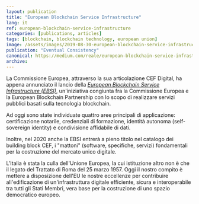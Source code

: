 ```yaml
---
layout: publication
title: "European Blockchain Service Infrastructure"
lang: it
ref: european-blockchain-service-infrastructure
categories: [publications, articles]
tags: [blockchain, blockchain technology, european union]
image: /assets/images/2019-08-30-european-blockchain-service-infrastructure.jpg
publication: "Eventual Consistency"
canonical: https://medium.com/reale/european-blockchain-service-infrastructure-7e92261a3ae1
archive:
---
```


La Commissione Europea, attraverso la sua articolazione CEF Digital, ha appena annunciato il lancio della [*European Blockchain Service Infrastructure (EBSI)*](https://ec.europa.eu/cefdigital/wiki/display/CEFDIGITAL/ebsi), un'iniziativa congiunta fra la Commissione Europea e la European Blockchain Partnership con lo scopo di realizzare servizi pubblici basati sulla tecnologia blockchain.

Ad oggi sono state individuate quattro aree principali di applicazione: certificazione notarile, credenziali di formazione, identità autonoma (self-sovereign identity) e condivisione affidabile di dati.

Inoltre, nel 2020 anche la EBSI entrerà a pieno titolo nel catalogo dei building block CEF, i "mattoni" (software, specifiche, servizi) fondamentali per la costruzione del mercato unico digitale.

L'Italia è stata la culla dell'Unione Europea, la cui istituzione altro non è che il legato del Trattato di Roma del 25 marzo 1957. Oggi il nostro compito è mettere a disposizione dell'EU le nostre eccellenze per contribuire all'edificazione di un'infrastruttura digitale efficiente, sicura e interoperabile tra tutti gli Stati Membri, vera base per la costruzione di uno spazio democratico europeo.
